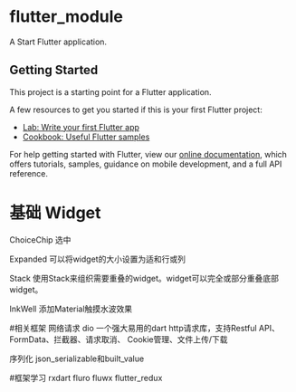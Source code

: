 # flutter_module

A Start Flutter application.

## Getting Started

This project is a starting point for a Flutter application.

A few resources to get you started if this is your first Flutter project:

- [Lab: Write your first Flutter app](https://flutter.dev/docs/get-started/codelab)
- [Cookbook: Useful Flutter samples](https://flutter.dev/docs/cookbook)

For help getting started with Flutter, view our
[online documentation](https://flutter.dev/docs), which offers tutorials,
samples, guidance on mobile development, and a full API reference.

# 基础 Widget
ChoiceChip  选中

Expanded
可以将widget的大小设置为适和行或列

Stack
使用Stack来组织需要重叠的widget。widget可以完全或部分重叠底部widget。

InkWell 
添加Material触摸水波效果



#相关框架
网络请求 dio
一个强大易用的dart http请求库，支持Restful API、FormData、拦截器、请求取消、
Cookie管理、文件上传/下载

序列化 json_serializable和built_value


#框架学习
rxdart
fluro
fluwx
flutter_redux

